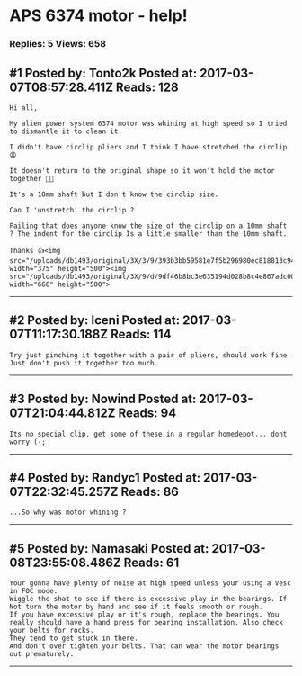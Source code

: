 # APS 6374 motor - help!

### Replies: 5 Views: 658

## \#1 Posted by: Tonto2k Posted at: 2017-03-07T08:57:28.411Z Reads: 128

```
Hi all,

My alien power system 6374 motor was whining at high speed so I tried to dismantle it to clean it. 

I didn't have circlip pliers and I think I have stretched the circlip 😩

It doesn't return to the original shape so it won't hold the motor together 👎🏾

It's a 10mm shaft but I don't know the circlip size. 

Can I 'unstretch' the circlip ? 

Failing that does anyone know the size of the circlip on a 10mm shaft ? The indent for the circlip Is a little smaller than the 10mm shaft. 

Thanks 👍<img src="/uploads/db1493/original/3X/3/9/393b3bb59581e7f5b296980ec818813c94fbd295.JPG" width="375" height="500"><img src="/uploads/db1493/original/3X/9/d/9df46b8bc3e635194d028b8c4e867adc00bd00aa.JPG" width="666" height="500">
```

---
## \#2 Posted by: Iceni Posted at: 2017-03-07T11:17:30.188Z Reads: 114

```
Try just pinching it together with a pair of pliers, should work fine. Just don't push it together too much.
```

---
## \#3 Posted by: Nowind Posted at: 2017-03-07T21:04:44.812Z Reads: 94

```
Its no special clip, get some of these in a regular homedepot... dont worry (-;
```

---
## \#4 Posted by: Randyc1 Posted at: 2017-03-07T22:32:45.257Z Reads: 86

```
...So why was motor whining ?
```

---
## \#5 Posted by: Namasaki Posted at: 2017-03-08T23:55:08.486Z Reads: 61

```
Your gonna have plenty of noise at high speed unless your using a Vesc in FOC mode. 
Wiggle the shat to see if there is excessive play in the bearings. If Not turn the motor by hand and see if it feels smooth or rough.
If you have excessive play or it's rough, replace the bearings. You really should have a hand press for bearing installation. Also check your belts for rocks. 
They tend to get stuck in there. 
And don't over tighten your belts. That can wear the motor bearings out prematurely.
```

---
